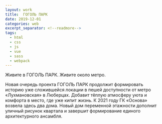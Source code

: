 ```yaml
---
layout: work
title:  ГОГОЛЬ ПАРК
date: 2019-12-01
categories: web
excerpt_separator: <!--readmore-->
tags:
  - html
  - css
  - js
  - vue
  - sass
  - webpack
---
```

Живите в ГОГОЛЬ ПАРК. Живите около метро. 

Новая очередь проекта ГОГОЛЬ ПАРК продолжит формировать историю уже сложившейся локации в пешей доступности от метро «‎Лухмановская» в Люберцах. Добавит тёплую атмосферу уюта и комфорта в место, где уже кипит жизнь. К 2021 году ГК «Основа» возвела здесь два дома. Новый дом переменной этажности дополнит уличный рисунок квартала и завершит формирование единого архитектурного ансамбля. 